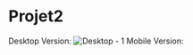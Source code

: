 # Projet2
Desktop Version:
![Desktop - 1](https://user-images.githubusercontent.com/82023787/118394416-e4f19100-b644-11eb-9f97-548cc1742259.png)
Mobile Version:

